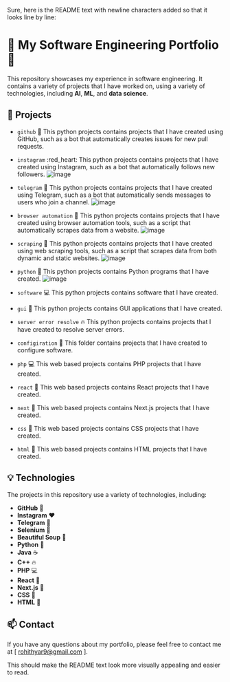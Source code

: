 Sure, here is the README text with newline characters added so that it looks line by line:


# 🔬 My Software Engineering Portfolio 🔬

This repository showcases my experience in software engineering. It contains a variety of projects that I have worked on, using a variety of technologies, including **AI**, **ML**, and **data science**.

## 📂 Projects

* `github` :green_heart: This python projects contains projects that I have created using GitHub, such as a bot that automatically creates issues for new pull requests. 

* `instagram` :red_heart: This python projects contains projects that I have created using Instagram, such as a bot that automatically follows new followers. 
![image](https://github.com/immortal121/public_projects/assets/91138500/c521f853-2f3a-41b6-8104-4f1054592d98)

* `telegram` :blue_heart: This python projects contains projects that I have created using Telegram, such as a bot that automatically sends messages to users who join a channel. 
![image](https://github.com/immortal121/public_projects/assets/91138500/7ea0a095-759b-4750-8796-dfb0eb25a476)

* `browser automation` :robot: This python projects contains projects that I have created using browser automation tools, such as a script that automatically scrapes data from a website.
![image](https://github.com/immortal121/public_projects/assets/91138500/20182dbd-3d16-4b88-8bf8-c107c4fd4117)

* `scraping` :fork_and_knife: This python projects contains projects that I have created using web scraping tools, such as a script that scrapes data from both dynamic and static websites. 
![image](https://github.com/immortal121/public_projects/assets/91138500/8eea3db3-e19a-48f7-a158-ab8028529079)

* `python` :snake: This python projects contains Python programs that I have created.
![image](https://github.com/immortal121/public_projects/assets/91138500/e1e7d900-2ff4-4fc0-9e34-24476b6f73b8)

* `software` :computer: This python projects contains software that I have created.
* `gui` :art: This python projects contains GUI applications that I have created.
* `server error resolve` :fire: This python projects contains projects that I have created to resolve server errors.
* `configiration` :page_with_curl: This folder contains projects that I have created to configure software.
* `php` :computer: This web based projects contains PHP projects that I have created.
* `react` :tada: This web based projects contains React projects that I have created.
* `next` :rocket: This web based projects contains Next.js projects that I have created.
* `css` :art: This web based projects contains CSS projects that I have created.
* `html` :page_with_curl: This web based projects contains HTML projects that I have created.

## 💡 Technologies

The projects in this repository use a variety of technologies, including:

* **GitHub** :green_heart:
* **Instagram** ❤️
* **Telegram** :blue_heart:
* **Selenium** :robot:
* **Beautiful Soup** :fork_and_knife:
* **Python** :snake:
* **Java** :coffee:
* **C++** :fire:
* **PHP** :computer:
* **React** :tada:
* **Next.js** :rocket:
* **CSS** :art:
* **HTML** :page_with_curl:

## 📫 Contact

If you have any questions about my portfolio, please feel free to contact me at [ rohithyar9@gmail.com ].


This should make the README text look more visually appealing and easier to read.
